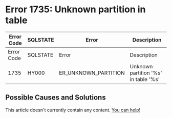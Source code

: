 
# Error 1735: Unknown partition in table


| Error Code | SQLSTATE | Error | Description |
| --- | --- | --- | --- |
| Error Code | SQLSTATE | Error | Description |
| 1735 | HY000 | ER_UNKNOWN_PARTITION | Unknown partition '%s' in table '%s' |




## Possible Causes and Solutions


This article doesn't currently contain any content. [You can help!](/en/writing-and-editing-knowledge-base-articles/)

